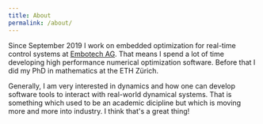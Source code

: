 ```yaml
---
title: About
permalink: /about/
---
```


Since September 2019 I work on embedded optimization for real-time control systems at [Embotech AG](https://www.embotech.com/). That means I spend a lot of time developing high performance numerical optimization software. Before that I did my PhD in mathematics at the ETH Zürich. 

Generally, I am very interested in dynamics and how one can develop software tools to interact with real-world dynamical systems. That is something which used to be an academic dicipline but which is moving more and more into industry. I think that's a great thing! 
